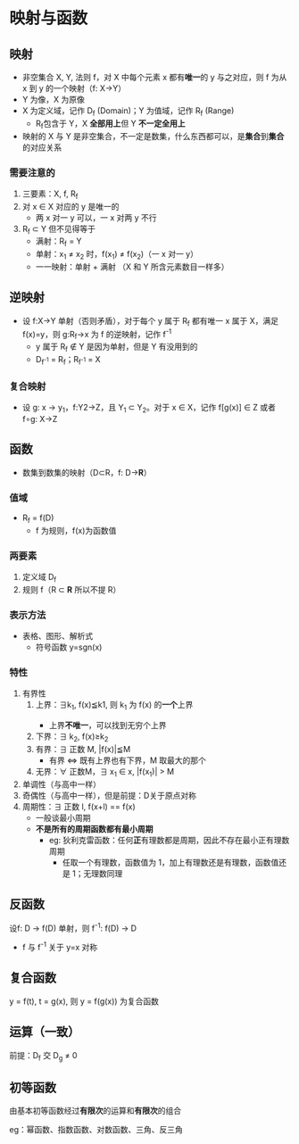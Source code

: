 # 映射与函数
## 映射
* 非空集合 X, Y, 法则 f，对 X 中每个元素 x 都有**唯一**的 y 与之对应，则 f 为从 x 到 y 的一个映射（f: X→Y）
* Y 为像，X 为原像
* X 为定义域，记作 D<sub>f</sub> (Domain)；Y 为值域，记作 R<sub>f</sub> (Range)
    * R<sub>f</sub>包含于 Y，X **全部用上**但 Y **不一定全用上**
* 映射的 X 与 Y 是非空集合，不一定是数集，什么东西都可以，是**集合**到**集合**的对应关系

### 需要注意的
1. 三要素：X, f, R<sub>f</sub>
2. 对 x ∈ X 对应的 y 是唯一的
    * 两 x 对一 y 可以，一 x 对两 y 不行
3. R<sub>f</sub> ⊂ Y 但不见得等于
    * 满射：R<sub>f</sub> = Y
    * 单射：x<sub>1</sub> ≠ x<sub>2</sub> 时，f(x<sub>1</sub>) ≠ f(x<sub>2</sub>)（一 x 对一 y）
    * 一一映射：单射 + 满射 （X 和 Y 所含元素数目一样多）

## 逆映射
* 设 f:X→Y 单射（否则矛盾），对于每个 y 属于 R<sub>f</sub> 都有唯一 x 属于 X，满足f(x)=y，则 g:R<sub>f</sub>→x 为 f 的逆映射，记作 f<sup>-1</sup>
    * y 属于 R<sub>f</sub> ∉ Y 是因为单射，但是 Y 有没用到的
    * D<sub>f<sup>-1</sup></sub> = R<sub>f</sub>；R<sub>f<sup>-1</sup></sub> = X

### 复合映射
* 设 g: x → y<sub>1</sub>，f:Y<xub>2</sub>→Z，且 Y<sub>1</sub> ⊂ Y<sub>2</sub>。对于 x ∈ X，记作 f\[g(x)\] ∈ Z 或者 f∘g: X→Z

## 函数
* 数集到数集的映射（D⊂R，f: D→**R**）
### 值域
* R<sub>f</sub> = f(D)
    * f 为规则，f(x)为函数值
### 两要素
1. 定义域 D<sub>f</sub>
2. 规则 f（R ⊂ **R** 所以不提 R）
### 表示方法
* 表格、图形、解析式
    * 符号函数 y=sgn(x)
### 特性
1. 有界性
    1. 上界：∃k<sub>1</sub>, f(x)≦k<xub>1</sub>, 则 k<sub>1</sub> 为 f(x) 的**一个**上界
        * 上界**不唯一**，可以找到无穷个上界
    2. 下界：∃ k<sub>2</sub>, f(x)≥k<sub>2</sub>
    3. 有界：∃ 正数 M, |f(x)|≦M
        * 有界 ⇔ 既有上界也有下界，M 取最大的那个
    4. 无界：∀ 正数M，∃ x<sub>1</sub> ∈ x, |f(x<sub>1</sub>)| > M
2. 单调性（与高中一样）
3. 奇偶性（与高中一样），但是前提：D关于原点对称
4. 周期性：∃ 正数 l, f(x+l) == f(x)
    * 一般谈最小周期
    * **不是所有的周期函数都有最小周期**
        * eg: 狄利克雷函数：任何**正**有理数都是周期，因此不存在最小正有理数周期
            * 任取一个有理数，函数值为 1，加上有理数还是有理数，函数值还是 1；无理数同理
## 反函数
设f: D → f(D) 单射，则 f<sup>-1</sup>: f(D) → D
* f 与 f<sup>-1</sup> 关于 y=x 对称

## 复合函数
y = f(t), t = g(x), 则 y = f(g(x)) 为复合函数

## 运算（一致）
前提：D<sub>f</sub> 交 D<sub>g</sub> ≠ 0

## 初等函数
由基本初等函数经过**有限次**的运算和**有限次**的组合

eg：幂函数、指数函数、对数函数、三角、反三角